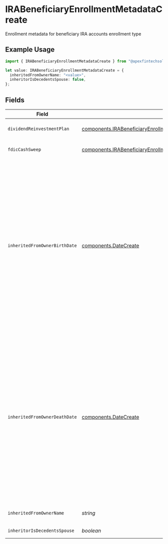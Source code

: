 # IRABeneficiaryEnrollmentMetadataCreate

Enrollment metadata for beneficiary IRA accounts enrollment type

## Example Usage

```typescript
import { IRABeneficiaryEnrollmentMetadataCreate } from "@apexfintechsolutions/ascend-sdk/models/components";

let value: IRABeneficiaryEnrollmentMetadataCreate = {
  inheritedFromOwnerName: "<value>",
  inheritorIsDecedentsSpouse: false,
};
```

## Fields

| Field                                                                                                                                                                                                                                                                                                                                                                                                                                                                                                                                                                                                              | Type                                                                                                                                                                                                                                                                                                                                                                                                                                                                                                                                                                                                               | Required                                                                                                                                                                                                                                                                                                                                                                                                                                                                                                                                                                                                           | Description                                                                                                                                                                                                                                                                                                                                                                                                                                                                                                                                                                                                        | Example                                                                                                                                                                                                                                                                                                                                                                                                                                                                                                                                                                                                            |
| ------------------------------------------------------------------------------------------------------------------------------------------------------------------------------------------------------------------------------------------------------------------------------------------------------------------------------------------------------------------------------------------------------------------------------------------------------------------------------------------------------------------------------------------------------------------------------------------------------------------ | ------------------------------------------------------------------------------------------------------------------------------------------------------------------------------------------------------------------------------------------------------------------------------------------------------------------------------------------------------------------------------------------------------------------------------------------------------------------------------------------------------------------------------------------------------------------------------------------------------------------ | ------------------------------------------------------------------------------------------------------------------------------------------------------------------------------------------------------------------------------------------------------------------------------------------------------------------------------------------------------------------------------------------------------------------------------------------------------------------------------------------------------------------------------------------------------------------------------------------------------------------ | ------------------------------------------------------------------------------------------------------------------------------------------------------------------------------------------------------------------------------------------------------------------------------------------------------------------------------------------------------------------------------------------------------------------------------------------------------------------------------------------------------------------------------------------------------------------------------------------------------------------ | ------------------------------------------------------------------------------------------------------------------------------------------------------------------------------------------------------------------------------------------------------------------------------------------------------------------------------------------------------------------------------------------------------------------------------------------------------------------------------------------------------------------------------------------------------------------------------------------------------------------ |
| `dividendReinvestmentPlan`                                                                                                                                                                                                                                                                                                                                                                                                                                                                                                                                                                                         | [components.IRABeneficiaryEnrollmentMetadataCreateDividendReinvestmentPlan](../../models/components/irabeneficiaryenrollmentmetadatacreatedividendreinvestmentplan.md)                                                                                                                                                                                                                                                                                                                                                                                                                                             | :heavy_minus_sign:                                                                                                                                                                                                                                                                                                                                                                                                                                                                                                                                                                                                 | Option to auto-enroll in dividend reinvestment; defaults to true                                                                                                                                                                                                                                                                                                                                                                                                                                                                                                                                                   | DIVIDEND_REINVESTMENT_ENROLL                                                                                                                                                                                                                                                                                                                                                                                                                                                                                                                                                                                       |
| `fdicCashSweep`                                                                                                                                                                                                                                                                                                                                                                                                                                                                                                                                                                                                    | [components.IRABeneficiaryEnrollmentMetadataCreateFdicCashSweep](../../models/components/irabeneficiaryenrollmentmetadatacreatefdiccashsweep.md)                                                                                                                                                                                                                                                                                                                                                                                                                                                                   | :heavy_minus_sign:                                                                                                                                                                                                                                                                                                                                                                                                                                                                                                                                                                                                 | Option to auto-enroll in FDIC cash sweep; defaults to true                                                                                                                                                                                                                                                                                                                                                                                                                                                                                                                                                         | FDIC_CASH_SWEEP_ENROLL                                                                                                                                                                                                                                                                                                                                                                                                                                                                                                                                                                                             |
| `inheritedFromOwnerBirthDate`                                                                                                                                                                                                                                                                                                                                                                                                                                                                                                                                                                                      | [components.DateCreate](../../models/components/datecreate.md)                                                                                                                                                                                                                                                                                                                                                                                                                                                                                                                                                     | :heavy_minus_sign:                                                                                                                                                                                                                                                                                                                                                                                                                                                                                                                                                                                                 | Represents a whole or partial calendar date, such as a birthday. The time of day and time zone are either specified elsewhere or are insignificant. The date is relative to the Gregorian Calendar. This can represent one of the following:<br/><br/> * A full date, with non-zero year, month, and day values * A month and day value, with a zero year, such as an anniversary * A year on its own, with zero month and day values * A year and month value, with a zero day, such as a credit card expiration date<br/><br/> Related types are [google.type.TimeOfDay][google.type.TimeOfDay] and `google.protobuf.Timestamp`. | {<br/>"process_date": {<br/>"day": 30,<br/>"month": 9,<br/>"year": 2023<br/>}<br/>}                                                                                                                                                                                                                                                                                                                                                                                                                                                                                                                                |
| `inheritedFromOwnerDeathDate`                                                                                                                                                                                                                                                                                                                                                                                                                                                                                                                                                                                      | [components.DateCreate](../../models/components/datecreate.md)                                                                                                                                                                                                                                                                                                                                                                                                                                                                                                                                                     | :heavy_minus_sign:                                                                                                                                                                                                                                                                                                                                                                                                                                                                                                                                                                                                 | Represents a whole or partial calendar date, such as a birthday. The time of day and time zone are either specified elsewhere or are insignificant. The date is relative to the Gregorian Calendar. This can represent one of the following:<br/><br/> * A full date, with non-zero year, month, and day values * A month and day value, with a zero year, such as an anniversary * A year on its own, with zero month and day values * A year and month value, with a zero day, such as a credit card expiration date<br/><br/> Related types are [google.type.TimeOfDay][google.type.TimeOfDay] and `google.protobuf.Timestamp`. | {<br/>"process_date": {<br/>"day": 30,<br/>"month": 9,<br/>"year": 2023<br/>}<br/>}                                                                                                                                                                                                                                                                                                                                                                                                                                                                                                                                |
| `inheritedFromOwnerName`                                                                                                                                                                                                                                                                                                                                                                                                                                                                                                                                                                                           | *string*                                                                                                                                                                                                                                                                                                                                                                                                                                                                                                                                                                                                           | :heavy_check_mark:                                                                                                                                                                                                                                                                                                                                                                                                                                                                                                                                                                                                 | The name of the owner from whom the account is inherited                                                                                                                                                                                                                                                                                                                                                                                                                                                                                                                                                           |                                                                                                                                                                                                                                                                                                                                                                                                                                                                                                                                                                                                                    |
| `inheritorIsDecedentsSpouse`                                                                                                                                                                                                                                                                                                                                                                                                                                                                                                                                                                                       | *boolean*                                                                                                                                                                                                                                                                                                                                                                                                                                                                                                                                                                                                          | :heavy_check_mark:                                                                                                                                                                                                                                                                                                                                                                                                                                                                                                                                                                                                 | Indicates if the customer is the spouse of the decedent                                                                                                                                                                                                                                                                                                                                                                                                                                                                                                                                                            |                                                                                                                                                                                                                                                                                                                                                                                                                                                                                                                                                                                                                    |